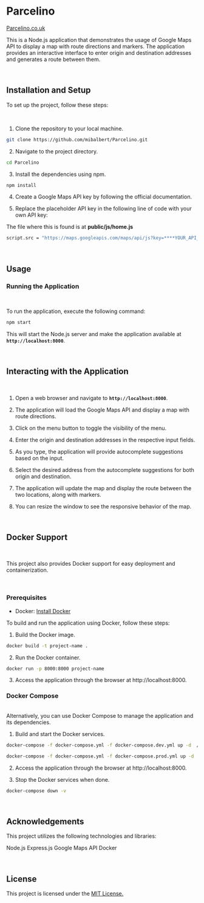 

# Parcelino

[Parcelino.co.uk](https://parcelino.co.uk)

This is a Node.js application that demonstrates the usage of Google Maps API to display a map with route directions and markers. The application provides an interactive interface to enter origin and destination addresses and generates a route between them.



<br />

## Installation and Setup


To set up the project, follow these steps:


<br />

1. Clone the repository to your local machine.

```bash
git clone https://github.com/mibalbert/Parcelino.git
```

2. Navigate to the project directory.

```bash
cd Parcelino
```

3. Install the dependencies using npm.

```bash
npm install
```

4. Create a Google Maps API key by following the official documentation.

5. Replace the placeholder API key in the following line of code with your own API key:

The file where this is found is at  **public/js/home.js**

```bash
script.src = "https://maps.googleapis.com/maps/api/js?key=****YOUR_API_KEY****&libraries=places,geometry&callback=initMap";
```



<br />

## Usage


### Running the Application

<br />

To run the application, execute the following command:

```bash
npm start
```

This will start the Node.js server and make the application available at **`http://localhost:8000`**.

<br />

## Interacting with the Application

<br />

1. Open a web browser and navigate to **`http://localhost:8000`**.

2. The application will load the Google Maps API and display a map with route directions.

3. Click on the menu button to toggle the visibility of the menu.

4. Enter the origin and destination addresses in the respective input fields.

5. As you type, the application will provide autocomplete suggestions based on the input.

6. Select the desired address from the autocomplete suggestions for both origin and destination.

7. The application will update the map and display the route between the two locations, along with markers.

8. You can resize the window to see the responsive behavior of the map.



<br />

## Docker Support

<br />

This project also provides Docker support for easy deployment and containerization.


<br />

### Prerequisites


- Docker: <ins>Install Docker<ins>


To build and run the application using Docker, follow these steps:


1. Build the Docker image.

```bash
docker build -t project-name .
```

2. Run the Docker container.

```bash
docker run -p 8000:8000 project-name
```

3. Access the application through the browser at http://localhost:8000.


### Docker Compose

<br />
Alternatively, you can use Docker Compose to manage the application and its dependencies.


1. Build and start the Docker services.


```bash
docker-compose -f docker-compose.yml -f docker-compose.dev.yml up -d  // For development

docker-compose -f docker-compose.yml -f docker-compose.prod.yml up -d  // For production
```

2. Access the application through the browser at http://localhost:8000.

3. Stop the Docker services when done.

```bash
docker-compose down -v
```


<br />

## Acknowledgements


This project utilizes the following technologies and libraries:

Node.js
Express.js
Google Maps API
Docker


<br />

## License


This project is licensed under the <ins>MIT License<ins>.